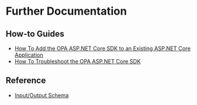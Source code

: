 # Further Documentation

## How-to Guides

- [How To Add the OPA ASP.NET Core SDK to an Existing ASP.NET Core Application](./how-to/add-sdk.md)
- [How To Troubleshoot the OPA ASP.NET Core SDK](./how-to/troubleshooting.md)

## Reference

- [Input/Output Schema](./reference/input-output-schema.md)